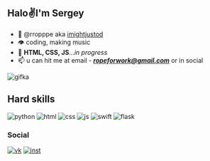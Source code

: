   Halo✌️I'm Sergey 
---------------------------------------
- 👋 @rropppe aka [imightjustod](https://instagram.com/rropppe?igshid=NzZlODBkYWE4Ng==)
- 👁️️️️️️ coding, making music
- 🧳 **HTML, CSS, JS**...*in progress*
- 📫 u can hit me at email - ***ropeforwork@gmail.com*** or in social



![gifka](https://gifsec.com/wp-content/uploads/2022/11/retro-anime-gif-3.gif)

<h2>Hard skills</h2>

![python](https://img.shields.io/badge/Python-3776AB?style=for-the-badge&logo=python&logoColor=white)
![html](https://img.shields.io/badge/HTML5-E34F26?style=for-the-badge&logo=html5&logoColor=white)
![css](https://img.shields.io/badge/CSS-239120?&style=for-the-badge&logo=css3&logoColor=white)
![js](https://img.shields.io/badge/JavaScript-F7DF1E?style=for-the-badge&logo=javascript&logoColor=black)
![swift](https://img.shields.io/badge/Swift-FA7343?style=for-the-badge&logo=swift&logoColor=white)
![flask](https://img.shields.io/badge/Flask-000000?style=for-the-badge&logo=flask&logoColor=white)


<h3>Social</h3>

[![vk](https://img.shields.io/badge/вконтакте-%232E87FB.svg?&style=for-the-badge&logo=vk&logoColor=white)](https://vk.com/imightjustod)
[![inst](https://img.shields.io/badge/Instagram-E4405F?style=for-the-badge&logo=instagram&logoColor=white)](https://instagram.com/rropppe?igshid=NzZlODBkYWE4Ng==)
<!---
rropppe/rropppe is a ✨ special ✨ repository because its `README.md` (this file) appears on your GitHub profile.
You can click the Preview link to take a look at your changes.
--->
